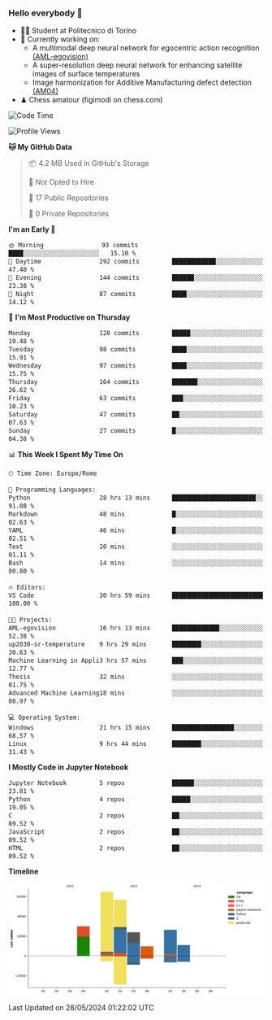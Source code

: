 ### Hello everybody 👋
- 🧑‍🎓 Student at Politecnico di Torino
- 🤖 Currently working on:
  - A multimodal deep neural network for egocentric action recognition [(AML-egovision)](https://github.com/figimodi/AML-egovision)
  - A super-resolution deep neural network for enhancing satellite images of surface temperatures
  - Image harmonization for Additive Manufacturing defect detection [(AM04)](https://github.com/figimodi/AM04)
- ♟ Chess amatour (figimodi on chess.com)

<!--
[![Figimodi's GitHub stats](https://github-readme-stats.vercel.app/api?username=figimodi&rank_icon=github&show_icons=true&include_all_commits=true)](https://github.com/figimodi/github-readme-stats)

![Top Langs](https://github-readme-stats.vercel.app/api/top-langs/?username=figimodi&layout=compact&)

[![Figimodi's WakaTime stats](https://github-readme-stats.vercel.app/api/wakatime?username=figimodi)](https://github.com/figimodi/github-readme-stats)
-->

<!--START_SECTION:waka-->
![Code Time](http://img.shields.io/badge/Code%20Time-128%20hrs%2025%20mins-blue)

![Profile Views](http://img.shields.io/badge/Profile%20Views-2-blue)

**🐱 My GitHub Data** 

> 📦 4.2 MB Used in GitHub's Storage 
 > 
> 🚫 Not Opted to Hire
 > 
> 📜 17 Public Repositories 
 > 
> 🔑 0 Private Repositories 
 > 
**I'm an Early 🐤** 

```text
🌞 Morning                93 commits          ████░░░░░░░░░░░░░░░░░░░░░   15.10 % 
🌆 Daytime                292 commits         ████████████░░░░░░░░░░░░░   47.40 % 
🌃 Evening                144 commits         ██████░░░░░░░░░░░░░░░░░░░   23.38 % 
🌙 Night                  87 commits          ████░░░░░░░░░░░░░░░░░░░░░   14.12 % 
```
📅 **I'm Most Productive on Thursday** 

```text
Monday                   120 commits         █████░░░░░░░░░░░░░░░░░░░░   19.48 % 
Tuesday                  98 commits          ████░░░░░░░░░░░░░░░░░░░░░   15.91 % 
Wednesday                97 commits          ████░░░░░░░░░░░░░░░░░░░░░   15.75 % 
Thursday                 164 commits         ███████░░░░░░░░░░░░░░░░░░   26.62 % 
Friday                   63 commits          ███░░░░░░░░░░░░░░░░░░░░░░   10.23 % 
Saturday                 47 commits          ██░░░░░░░░░░░░░░░░░░░░░░░   07.63 % 
Sunday                   27 commits          █░░░░░░░░░░░░░░░░░░░░░░░░   04.38 % 
```


📊 **This Week I Spent My Time On** 

```text
🕑︎ Time Zone: Europe/Rome

💬 Programming Languages: 
Python                   28 hrs 13 mins      ███████████████████████░░   91.08 % 
Markdown                 48 mins             █░░░░░░░░░░░░░░░░░░░░░░░░   02.63 % 
YAML                     46 mins             █░░░░░░░░░░░░░░░░░░░░░░░░   02.51 % 
Text                     20 mins             ░░░░░░░░░░░░░░░░░░░░░░░░░   01.11 % 
Bash                     14 mins             ░░░░░░░░░░░░░░░░░░░░░░░░░   00.80 % 

🔥 Editors: 
VS Code                  30 hrs 59 mins      █████████████████████████   100.00 % 

🐱‍💻 Projects: 
AML-egovision            16 hrs 13 mins      █████████████░░░░░░░░░░░░   52.38 % 
up2030-sr-temperature    9 hrs 29 mins       ████████░░░░░░░░░░░░░░░░░   30.63 % 
Machine Learning in Appli3 hrs 57 mins       ███░░░░░░░░░░░░░░░░░░░░░░   12.77 % 
Thesis                   32 mins             ░░░░░░░░░░░░░░░░░░░░░░░░░   01.75 % 
Advanced Machine Learning18 mins             ░░░░░░░░░░░░░░░░░░░░░░░░░   00.97 % 

💻 Operating System: 
Windows                  21 hrs 15 mins      █████████████████░░░░░░░░   68.57 % 
Linux                    9 hrs 44 mins       ████████░░░░░░░░░░░░░░░░░   31.43 % 
```

**I Mostly Code in Jupyter Notebook** 

```text
Jupyter Notebook         5 repos             ██████░░░░░░░░░░░░░░░░░░░   23.81 % 
Python                   4 repos             █████░░░░░░░░░░░░░░░░░░░░   19.05 % 
C                        2 repos             ██░░░░░░░░░░░░░░░░░░░░░░░   09.52 % 
JavaScript               2 repos             ██░░░░░░░░░░░░░░░░░░░░░░░   09.52 % 
HTML                     2 repos             ██░░░░░░░░░░░░░░░░░░░░░░░   09.52 % 
```



**Timeline**

![Lines of Code chart](https://raw.githubusercontent.com/figimodi/figimodi/main/assets/bar_graph.png)


 Last Updated on 28/05/2024 01:22:02 UTC
<!--END_SECTION:waka-->

<!--
**figimodi/figimodi** is a ✨ _special_ ✨ repository because its `README.md` (this file) appears on your GitHub profile.

Here are some ideas to get you started:

- 🔭 I’m currently working on ...
- 🌱 I’m currently learning ...
- 👯 I’m looking to collaborate on ...
- 🤔 I’m looking for help with ...
- 💬 Ask me about ...
- 📫 How to reach me: ...
- 😄 Pronouns: ...
- ⚡ Fun fact: ...
-->

